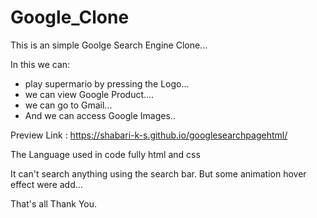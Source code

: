 # Google_Clone

This is an simple Goolge Search Engine Clone...

In this we can:
  * play supermario by pressing the Logo...
  * we can view Google Product....
  * we can go to Gmail...
  * And we can access Google Images..
  

Preview Link : https://shabari-k-s.github.io/googlesearchpagehtml/
  

The Language used in code fully html and css

It can't search anything using the search bar. But some animation hover effect were add...

That's all Thank You.
